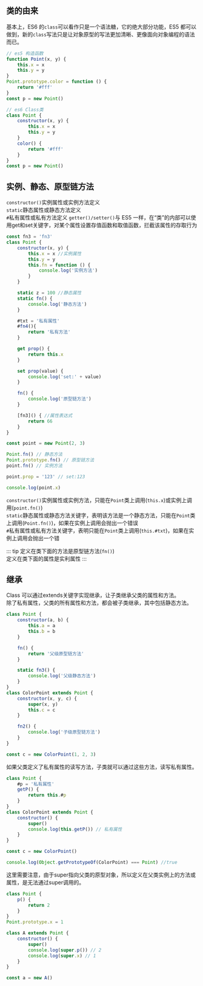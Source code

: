 ## 类的由来
基本上，ES6 的`class`可以看作只是一个语法糖，它的绝大部分功能，ES5 都可以做到，新的`class`写法只是让对象原型的写法更加清晰、更像面向对象编程的语法而已。
```js
// es5 构造函数
function Point(x, y) {
    this.x = x
    this.y = y
}
Point.prototype.color = function () {
    return '#fff'
}
const p = new Point()

// es6 Class类
class Point {
    constructor(x, y) {
        this.x = x
        this.y = y
    }
    color() {
        return '#fff'
    }
}
const p = new Point()
```

## 实例、静态、原型链方法
`constructor()`实例属性或实例方法定义   
`static`静态属性或静态方法定义   
`#`私有属性或私有方法定义
`getter()/setter()`与 ES5 一样，在“类”的内部可以使用get和set关键字，对某个属性设置存值函数和取值函数，拦截该属性的存取行为   
```js
const fn3 = 'fn3'
class Point {
    constructor(x, y) {
        this.x = x //实例属性
        this.y = y
        this.fn = function () {
            console.log('实例方法')
        }
    }

    static z = 100 //静态属性
    static fn() {
        console.log('静态方法')
    }

    #txt = '私有属性'
    #fn4(){
        return '私有方法'
    }

    get prop() {
        return this.x
    }

    set prop(value) {
        console.log('set:' + value)
    }

    fn() {
        console.log('原型链方法')
    }

    [fn3]() { //属性表达式
        return 66
    }
}

const point = new Point(2, 3)

Point.fn() // 静态方法
Point.prototype.fn() // 原型链方法
point.fn() // 实例方法

point.prop = '123' // set:123

console.log(point.x)
```
`constructor()`实例属性或实例方法，只能在`Point`类上调用(`this.x`)或实例上调用(`point.fn()`)   
`static`静态属性或静态方法关键字，表明该方法是一个静态方法，只能在`Point`类上调用(`Point.fn()`)，如果在实例上调用会抛出一个错误   
`#`私有属性或私有方法关键字，表明只能在`Point`类上调用(`this.#txt`)，如果在实例上调用会抛出一个错    

::: tip
定义在类下面的方法是原型链方法(`fn()`)    
定义在类下面的属性是实利属性
:::

## 继承
Class 可以通过extends关键字实现继承，让子类继承父类的属性和方法。    
除了私有属性，父类的所有属性和方法，都会被子类继承，其中包括静态方法。   

```js
class Point {
    constructor(a, b) {
        this.a = a
        this.b = b
    }

    fn() {
        return '父级原型链方法'
    }

    static fn3() {
        console.log('父级静态方法')
    }
}
class ColorPoint extends Point {
    constructor(x, y, c) {
        super(x, y)
        this.c = c
    }

    fn2() {
        console.log('子级原型链方法')
    }
}

const c = new ColorPoint(1, 2, 3)
```
如果父类定义了私有属性的读写方法，子类就可以通过这些方法，读写私有属性。
```js
class Point {
    #p = '私有属性'
    getP() {
        return this.#p
    }
}
class ColorPoint extends Point {
    constructor() {
        super()
        console.log(this.getP()) // 私有属性
    }
}

const c = new ColorPoint()

console.log(Object.getPrototypeOf(ColorPoint) === Point) //true
```

这里需要注意，由于super指向父类的原型对象，所以定义在父类实例上的方法或属性，是无法通过super调用的。
```js
class Point {
    p() {
        return 2
    }
}
Point.prototype.x = 1

class A extends Point {
    constructor() {
        super()
        console.log(super.p()) // 2
        console.log(super.x) // 1
    }
}

const a = new A()
```